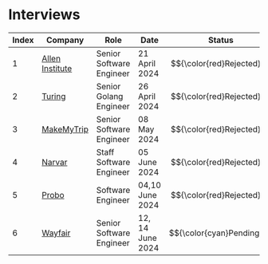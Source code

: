 # Interviews

| Index | Company | Role | Date | Status |
| ----- | ------- | ---- | ---- | ------ |
| 1     | [Allen Institute](https://github.com/ravi26067/Coding/blob/master/Interview%20Questions/2024/allen.md) | Senior Software Engineer | 21 April 2024 | $${\color{red}Rejected}$$ |
| 2     | [Turing](https://github.com/ravi26067/Coding/blob/master/Interview%20Questions/2024/turing_golang.md) | Senior Golang Engineer | 26 April 2024 | $${\color{red}Rejected}$$ |
| 3     | [MakeMyTrip](https://github.com/ravi26067/Coding/blob/master/Interview%20Questions/2024/mmt_dsa.md) | Senior Software Engineer | 08 May 2024 | $${\color{red}Rejected}$$ |
| 4     | [Narvar](https://github.com/ravi26067/Coding/blob/master/Interview%20Questions/2024/Narvar.md) | Staff Software Engineer | 05 June 2024 | $${\color{red}Rejected}$$ |
| 5     | [Probo](https://github.com/ravi26067/Coding/blob/master/Interview%20Questions/2024/Probo.md) | Software Engineer | 04,10 June 2024 | $${\color{red}Rejected}$$ |
| 6     | [Wayfair](https://github.com/ravi26067/Coding/blob/master/Interview%20Questions/2024/Wayfair.md) | Senior Software Engineer | 12, 14 June 2024 | $${\color{cyan}Pending}$$ |
